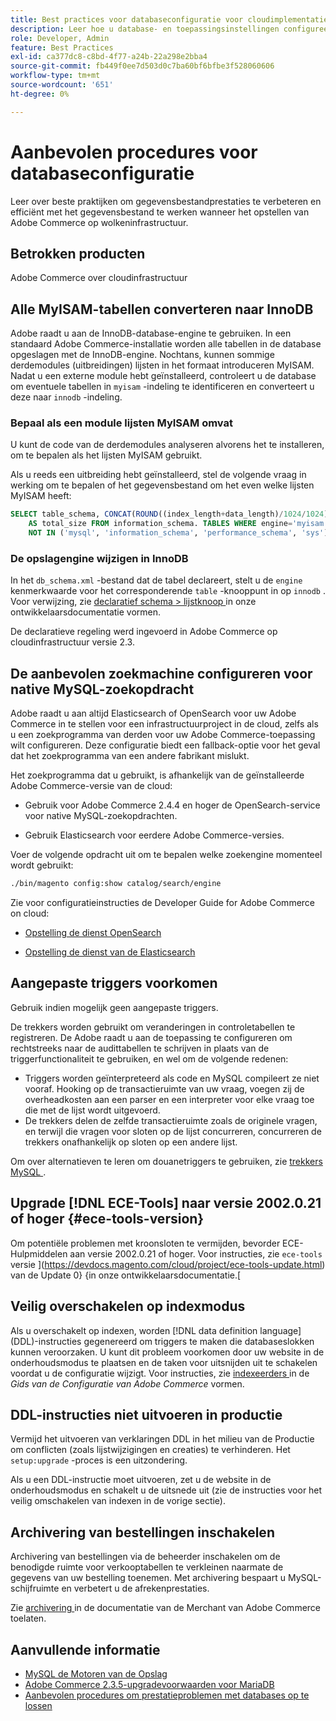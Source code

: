 ```yaml
---
title: Best practices voor databaseconfiguratie voor cloudimplementatie
description: Leer hoe u database- en toepassingsinstellingen configureert om de prestaties te verbeteren bij de implementatie van Adobe Commerce op cloudinfrastructuur.
role: Developer, Admin
feature: Best Practices
exl-id: ca377dc8-c8bd-4f77-a24b-22a298e2bba4
source-git-commit: fb449f0ee7d503d0c7ba60bf6bfbe3f528060606
workflow-type: tm+mt
source-wordcount: '651'
ht-degree: 0%

---
```


# Aanbevolen procedures voor databaseconfiguratie

Leer over beste praktijken om gegevensbestandprestaties te verbeteren en efficiënt met het gegevensbestand te werken wanneer het opstellen van Adobe Commerce op wolkeninfrastructuur.

## Betrokken producten

Adobe Commerce over cloudinfrastructuur

## Alle MyISAM-tabellen converteren naar InnoDB

Adobe raadt u aan de InnoDB-database-engine te gebruiken. In een standaard Adobe Commerce-installatie worden alle tabellen in de database opgeslagen met de InnoDB-engine. Nochtans, kunnen sommige derdemodules (uitbreidingen) lijsten in het formaat introduceren MyISAM. Nadat u een externe module hebt geïnstalleerd, controleert u de database om eventuele tabellen in `myisam` -indeling te identificeren en converteert u deze naar `innodb` -indeling.

### Bepaal als een module lijsten MyISAM omvat

U kunt de code van de derdemodules analyseren alvorens het te installeren, om te bepalen als het lijsten MyISAM gebruikt.

Als u reeds een uitbreiding hebt geïnstalleerd, stel de volgende vraag in werking om te bepalen of het gegevensbestand om het even welke lijsten MyISAM heeft:

```sql
SELECT table_schema, CONCAT(ROUND((index_length+data_length)/1024/1024),'MB')
    AS total_size FROM information_schema. TABLES WHERE engine='myisam' AND table_schema
    NOT IN ('mysql', 'information_schema', 'performance_schema', 'sys');
```

### De opslagengine wijzigen in InnoDB

In het `db_schema.xml` -bestand dat de tabel declareert, stelt u de `engine` kenmerkwaarde voor het corresponderende `table` -knooppunt in op `innodb` . Voor verwijzing, zie [ declaratief schema > lijstknoop ](https://developer.adobe.com/commerce/php/development/components/declarative-schema/configuration/) in onze ontwikkelaarsdocumentatie vormen.

De declaratieve regeling werd ingevoerd in Adobe Commerce op cloudinfrastructuur versie 2.3.

## De aanbevolen zoekmachine configureren voor native MySQL-zoekopdracht

Adobe raadt u aan altijd Elasticsearch of OpenSearch voor uw Adobe Commerce in te stellen voor een infrastructuurproject in de cloud, zelfs als u een zoekprogramma van derden voor uw Adobe Commerce-toepassing wilt configureren. Deze configuratie biedt een fallback-optie voor het geval dat het zoekprogramma van een andere fabrikant mislukt.

Het zoekprogramma dat u gebruikt, is afhankelijk van de geïnstalleerde Adobe Commerce-versie van de cloud:

- Gebruik voor Adobe Commerce 2.4.4 en hoger de OpenSearch-service voor native MySQL-zoekopdrachten.

- Gebruik Elasticsearch voor eerdere Adobe Commerce-versies.

Voer de volgende opdracht uit om te bepalen welke zoekengine momenteel wordt gebruikt:

```bash
./bin/magento config:show catalog/search/engine
```

Zie voor configuratieinstructies de Developer Guide for Adobe Commerce on cloud:

- [ Opstelling de dienst OpenSearch ](https://devdocs.magento.com/cloud/project/services-opensearch.html)

- [ Opstelling de dienst van de Elasticsearch ](https://devdocs.magento.com/cloud/project/services-elastic.html)

## Aangepaste triggers voorkomen

Gebruik indien mogelijk geen aangepaste triggers.

De trekkers worden gebruikt om veranderingen in controletabellen te registreren. De Adobe raadt u aan de toepassing te configureren om rechtstreeks naar de audittabellen te schrijven in plaats van de triggerfunctionaliteit te gebruiken, en wel om de volgende redenen:

- Triggers worden geïnterpreteerd als code en MySQL compileert ze niet vooraf. Hooking op de transactieruimte van uw vraag, voegen zij de overheadkosten aan een parser en een interpreter voor elke vraag toe die met de lijst wordt uitgevoerd.
- De trekkers delen de zelfde transactieruimte zoals de originele vragen, en terwijl die vragen voor sloten op de lijst concurreren, concurreren de trekkers onafhankelijk op sloten op een andere lijst.

Om over alternatieven te leren om douanetriggers te gebruiken, zie [ trekkers MySQL ](mysql-configuration.md#triggers).

## Upgrade [!DNL ECE-Tools] naar versie 2002.0.21 of hoger {#ece-tools-version}

Om potentiële problemen met kroonsloten te vermijden, bevorder ECE-Hulpmiddelen aan versie 2002.0.21 of hoger. Voor instructies, zie `ece-tools` versie ](https://devdocs.magento.com/cloud/project/ece-tools-update.html) van de Update 0} {in onze ontwikkelaarsdocumentatie.[

## Veilig overschakelen op indexmodus

<!--This best practice might belong in the Maintenance phase. Database lock prevention might be consolidated under a single heading-->

Als u overschakelt op indexen, worden [!DNL data definition language] (DDL)-instructies gegenereerd om triggers te maken die databaseslokken kunnen veroorzaken. U kunt dit probleem voorkomen door uw website in de onderhoudsmodus te plaatsen en de taken voor uitsnijden uit te schakelen voordat u de configuratie wijzigt.
Voor instructies, zie [ indexeerders ](https://experienceleague.adobe.com/docs/commerce-operations/configuration-guide/cli/manage-indexers.html#configure-indexers-1) in de *Gids van de Configuratie van Adobe Commerce* vormen.

## DDL-instructies niet uitvoeren in productie

Vermijd het uitvoeren van verklaringen DDL in het milieu van de Productie om conflicten (zoals lijstwijzigingen en creaties) te verhinderen. Het `setup:upgrade` -proces is een uitzondering.

Als u een DDL-instructie moet uitvoeren, zet u de website in de onderhoudsmodus en schakelt u de uitsnede uit (zie de instructies voor het veilig omschakelen van indexen in de vorige sectie).

## Archivering van bestellingen inschakelen

Archivering van bestellingen via de beheerder inschakelen om de benodigde ruimte voor verkooptabellen te verkleinen naarmate de gegevens van uw bestelling toenemen. Met archivering bespaart u MySQL-schijfruimte en verbetert u de afrekenprestaties.

Zie [ archivering ](https://experienceleague.adobe.com/docs/commerce-admin/stores-sales/order-management/orders/order-archive.html) in de documentatie van de Merchant van Adobe Commerce toelaten.

## Aanvullende informatie

- [ MySQL de Motoren van de Opslag ](https://dev.mysql.com/doc/refman/8.0/en/storage-engines.html)
- [Adobe Commerce 2.3.5-upgradevoorwaarden voor MariaDB](../maintenance/mariadb-upgrade.md)
- [Aanbevolen procedures om prestatieproblemen met databases op te lossen](../maintenance/resolve-database-performance-issues.md)
